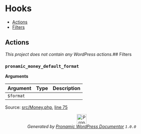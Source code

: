 # Hooks

- [Actions](#actions)
- [Filters](#filters)

## Actions

*This project does not contain any WordPress actions.*## Filters

### `pronamic_money_default_format`

**Arguments**

Argument | Type | Description
-------- | ---- | -----------
`$format` |  | 

Source: [src/Money.php](../src/Money.php), [line 75](../src/Money.php#L75-L75)


<p align="center"><a href="https://github.com/pronamic/wp-documentor"><img src="https://cdn.jsdelivr.net/gh/pronamic/wp-documentor@main/logos/pronamic-wp-documentor.svgo-min.svg" alt="Pronamic WordPress Documentor" width="32" height="32"></a><br><em>Generated by <a href="https://github.com/pronamic/wp-documentor">Pronamic WordPress Documentor</a> <code>1.0.0</code></em><p>

